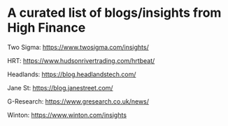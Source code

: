 # A curated list of blogs/insights from High Finance
Two Sigma: https://www.twosigma.com/insights/

HRT: https://www.hudsonrivertrading.com/hrtbeat/

Headlands: https://blog.headlandstech.com/

Jane St: https://blog.janestreet.com/

G-Research: https://www.gresearch.co.uk/news/

Winton: https://www.winton.com/insights
